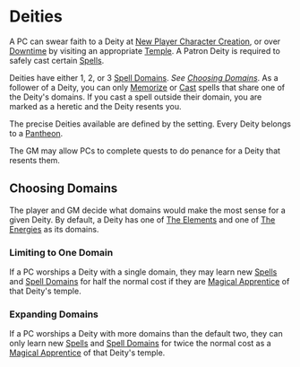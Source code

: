 # Deities

A PC can swear faith to a Deity at [New Player Character Creation](../Character%20Creation/New%20Player%20Character%20Creation.md), or over [Downtime](../Player%20Characters/Derived%20Statistics/Level.md#Downtime) by visiting an appropriate [Temple](../Resources%20for%20GMs/Economy/Price%20Subtables/Holy%20Temple.md). A Patron Deity is required to safely cast certain [Spells](Spells.md).

Deities have either 1, 2, or 3 [Spell Domains](Spells/Spell%20Domains/{Spell%20Domains}.md). *See [Choosing Domains](Deities.md#Choosing%20Domains)*. As a follower of a Deity, you can only [Memorize](Spellcasting/Spell%20Learning/Spell%20Memorization.md) or [Cast](Spellcasting/Spellcasting.md) spells that share one of the Deity's domains. If you cast a spell outside their domain, you are marked as a heretic and the Deity resents you.

The precise Deities available are defined by the setting. Every Deity belongs to a [Pantheon](../Resources%20for%20GMs/Mithrinian%20Pantheons/Pantheons%20of%20Mithrinia.md).

The GM may allow PCs to complete quests to do penance for a Deity that resents them.

## Choosing Domains

The player and GM decide what domains would make the most sense for a given Deity. By default, a Deity has one of [The Elements](Spells/Spell%20Domains/{Spell%20Domains}.md#The%20Elements) and one of [The Energies](Spells/Spell%20Domains/{Spell%20Domains}.md#The%20Energies) as its domains.

### Limiting to One Domain

If a PC worships a Deity with a single domain, they may learn new [Spells](Spells.md) and [Spell Domains](Spells/Spell%20Domains/{Spell%20Domains}.md) for half the normal cost if they are [Magical Apprentice](Spellcasting/Spell%20Learning/Magical%20Apprentice.md) of that Deity's temple.

### Expanding Domains

If a PC worships a Deity with more domains than the default two, they can only learn new [Spells](Spells.md) and [Spell Domains](Spells/Spell%20Domains/{Spell%20Domains}.md) for twice the normal cost as a [Magical Apprentice](Spellcasting/Spell%20Learning/Magical%20Apprentice.md) of that Deity's temple.
